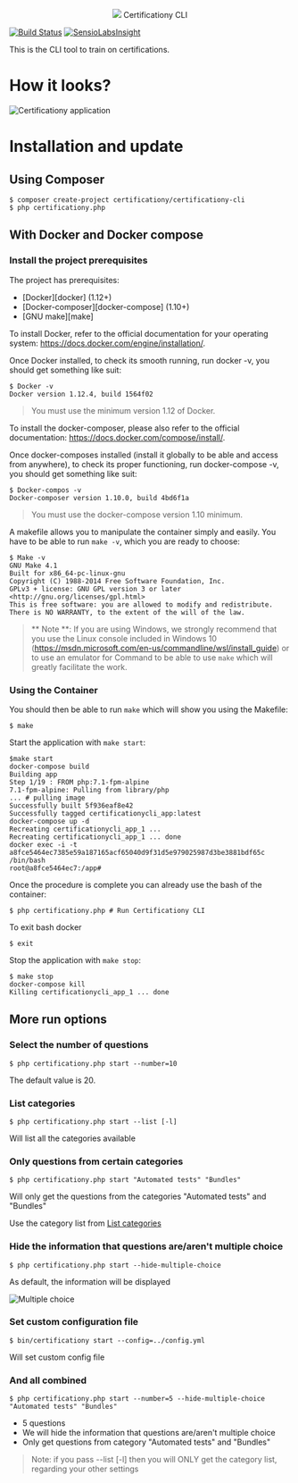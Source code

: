 <p align="center">
    <img src="https://avatars0.githubusercontent.com/u/8029934?v=3&s=200"> Certificationy CLI
</p>

[![Build Status](https://secure.travis-ci.org/certificationy/certificationy-cli.png?branch=master)](http://travis-ci.org/certificationy/certificationy-cli)
[![SensioLabsInsight](https://insight.sensiolabs.com/projects/cd3b6bc1-632e-491a-abfc-43edc390e1cc/mini.png)](https://insight.sensiolabs.com/projects/cd3b6bc1-632e-491a-abfc-43edc390e1cc)

This is the CLI tool to train on certifications.

# How it looks?

![Certificationy application](https://cloud.githubusercontent.com/assets/1247388/17698070/434e3944-63b9-11e6-80c6-91706dbbea50.png "Certificationy application")

# Installation and update

## Using Composer
```
$ composer create-project certificationy/certificationy-cli
$ php certificationy.php
```

##  With Docker and Docker compose

### Install the project prerequisites
The project has prerequisites:

- [Docker][docker] (1.12+)
- [Docker-composer][docker-compose] (1.10+)
- [GNU make][make]

To install Docker, refer to the official documentation for your operating system: https://docs.docker.com/engine/installation/.

Once Docker installed, to check its smooth running, run docker -v, you should get something like suit:

```
$ Docker -v
Docker version 1.12.4, build 1564f02
```
> You must use the minimum version 1.12 of Docker.

To install the docker-composer, please also refer to the official documentation: https://docs.docker.com/compose/install/.

Once docker-composes installed (install it globally to be able and access from anywhere), to check its proper functioning, run docker-compose -v, you should get something like suit:

```
$ Docker-compos -v
Docker-composer version 1.10.0, build 4bd6f1a
```

> You must use the docker-compose version 1.10 minimum.

A makefile allows you to manipulate the container simply and easily.
You have to be able to run `make -v`, which you are ready to choose:

```
$ Make -v
GNU Make 4.1
Built for x86_64-pc-linux-gnu
Copyright (C) 1988-2014 Free Software Foundation, Inc.
GPLv3 + license: GNU GPL version 3 or later <http://gnu.org/licenses/gpl.html>
This is free software: you are allowed to modify and redistribute.
There is NO WARRANTY, to the extent of the will of the law.
```

> ** Note **: If you are using Windows, we strongly recommend that you use the Linux console included in
> Windows 10 (https://msdn.microsoft.com/en-us/commandline/wsl/install_guide) or to use an emulator for
> Command to be able to use `make` which will greatly facilitate the work.

### Using the Container

You should then be able to run `make` which will show you using the Makefile:

```
$ make
```

Start the application with `make start`:

```
$make start
docker-compose build
Building app
Step 1/19 : FROM php:7.1-fpm-alpine
7.1-fpm-alpine: Pulling from library/php
... # pulling image
Successfully built 5f936eaf8e42
Successfully tagged certificationycli_app:latest
docker-compose up -d
Recreating certificationycli_app_1 ... 
Recreating certificationycli_app_1 ... done
docker exec -i -t a8fce5464ec7385e59a187165acf65040d9f31d5e979025987d3be3881bdf65c /bin/bash
root@a8fce5464ec7:/app#
```

Once the procedure is complete you can already use the bash of the container:

```
$ php certificationy.php # Run Certificationy CLI
```

To exit bash docker

```
$ exit 
```

Stop the application with `make stop`:

```
$ make stop 
docker-compose kill
Killing certificationycli_app_1 ... done
```

## More run options

### Select the number of questions
```
$ php certificationy.php start --number=10
```

The default value is 20.

### List categories
```
$ php certificationy.php start --list [-l]
```

Will list all the categories available

### Only questions from certain categories
```
$ php certificationy.php start "Automated tests" "Bundles"
```

Will only get the questions from the categories "Automated tests" and "Bundles"

Use the category list from [List categories](#list-categories)

### Hide the information that questions are/aren't multiple choice
```
$ php certificationy.php start --hide-multiple-choice
```

As default, the information will be displayed

![Multiple choice](https://cloud.githubusercontent.com/assets/795661/3308225/721b5324-f679-11e3-8d9d-62ba32cd8e32.png "Multiple choice")

### Set custom configuration file
```
$ bin/certificationy start --config=../config.yml
```

Will set custom config file

### And all combined
```
$ php certificationy.php start --number=5 --hide-multiple-choice "Automated tests" "Bundles"
```

* 5 questions
* We will hide the information that questions are/aren't multiple choice
* Only get questions from category "Automated tests" and "Bundles"

> Note: if you pass --list [-l] then you will ONLY get the category list, regarding your other settings
